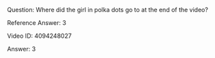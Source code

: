 Question: Where did the girl in polka dots go to at the end of the video?

Reference Answer: 3

Video ID: 4094248027

Answer: 3

